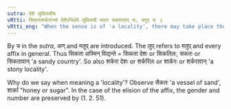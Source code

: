 ```yaml
---
sutra: देशे लुविलचौच
vRtti: सिकताशर्कराभ्यां देशेऽभिधेये लुविलचौ भवतः चकारादण् च, मतुप् च ॥
vRtti_eng: "When the sense is of 'a locality', there may take place the _lup_-elision of the affixes denoting _matup_ (with the preservation of the gender and number of the word), or there may be the affix ilach (इल꣡), as well as _an_ and _matup_, after the words _sikata_ and _sarkara_."
---
```

By च in the _sutra_, अण् and मतुप् are introduced. The लुप् refers to मतुप् and every affix in general. Thus सिकता अस्मिन् विद्यन्ते = सिकता देशः or सिकतिलः, सकतः or सिकतावान् 'a sandy country'. So also शर्करा देशः or शर्करिलः or शार्करः or शर्करावान् 'a stony locality'.

Why do we say when meaning a 'locality'? Observe सैकतः 'a vessel of sand', शार्कां "honey or sugar". In the case of the elision of the affix, the gender and number are preserved by (1. 2. 51).
